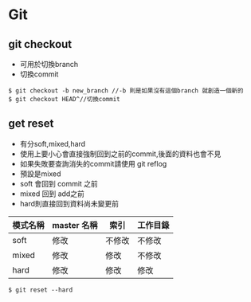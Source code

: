 # Git

## git checkout
* 可用於切換branch
* 切換commit

```
$ git checkout -b new_branch //-b 則是如果沒有這個branch 就創造一個新的
$ git checkout HEAD^//切換commit 
```

## get reset 
* 有分soft,mixed,hard
* 使用上要小心會直接強制回到之前的commit,後面的資料也會不見
* 如果失敗要查詢消失的commit請使用 git reflog
* 預設是mixed
* soft 會回到 commit 之前
* mixed 回到 add之前
* hard則直接回到資料尚未變更前

模式名稱 | master 名稱 |索引 |工作目錄
--------|-------------|-----|-------|
soft    |    修改  |不修改|不修改
mixed|修改|修改|不修改|
hard|修改|修改|修改

```
$ git reset --hard 
```
